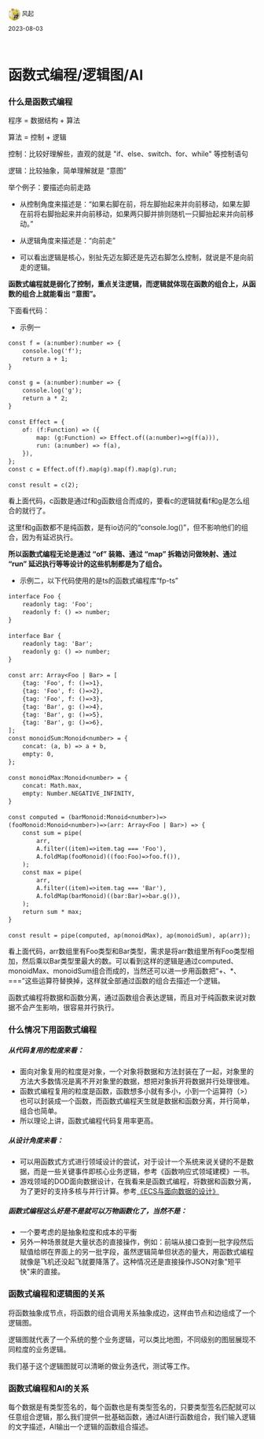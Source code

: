 <div style="overflow:hidden;"><img src="../assets/me.jpeg" alt="风起" style="border-radius:50%;width: 25px;float:left;"> <div style="float:left;margin-top: 2px;margin-left: 3px;font-size: 12px;">风起</div></div>
<div style="clear:both;font-size: 12px;height:50px;line-height: 34px;">2023-08-03</div>

# 函数式编程/逻辑图/AI

### 什么是函数式编程

程序 = 数据结构 + 算法

算法 = 控制 + 逻辑

控制：比较好理解些，直观的就是 "if、else、switch、for、while" 等控制语句

逻辑：比较抽象，简单理解就是 “意图”

举个例子：要描述向前走路

- 从控制角度来描述是：“如果右脚在前，将左脚抬起来并向前移动，如果左脚在前将右脚抬起来并向前移动，如果两只脚并排则随机一只脚抬起来并向前移动。”

- 从逻辑角度来描述是：“向前走”
- 可以看出逻辑是核心，别扯先迈左脚还是先迈右脚怎么控制，就说是不是向前走的逻辑。

**函数式编程就是弱化了控制，重点关注逻辑，而逻辑就体现在函数的组合上，从函数的组合上就能看出 “意图”。**

下面看代码：

- 示例一

```
const f = (a:number):number => {
	console.log('f');
    return a + 1;
}

const g = (a:number):number => {
	console.log('g');
    return a * 2;
}

const Effect = {
    of: (f:Function) => ({
        map: (g:Function) => Effect.of((a:number)=>g(f(a))),
        run: (a:number) => f(a),
    }),
};
const c = Effect.of(f).map(g).map(f).map(g).run;

const result = c(2);
```

看上面代码，c函数是通过f和g函数组合而成的，要看c的逻辑就看f和g是怎么组合的就行了。

这里f和g函数都不是纯函数，是有io访问的“console.log()”，但不影响他们的组合，因为有延迟执行。

**所以函数式编程无论是通过 “of” 装箱、通过 “map” 拆箱访问做映射、通过 “run” 延迟执行等等设计的这些机制都是为了组合。**

- 示例二，以下代码使用的是ts的函数式编程库“fp-ts”

```
interface Foo {
    readonly tag: 'Foo';
    readonly f: () => number;
}

interface Bar {
    readonly tag: 'Bar';
    readonly g: () => number;
}

const arr: Array<Foo | Bar> = [
    {tag: 'Foo', f: ()=>1},
    {tag: 'Foo', f: ()=>2},
    {tag: 'Foo', f: ()=>3},
    {tag: 'Bar', g: ()=>4},
    {tag: 'Bar', g: ()=>5},
    {tag: 'Bar', g: ()=>6},
];
const monoidSum:Monoid<number> = {
    concat: (a, b) => a + b,
    empty: 0,
};

const monoidMax:Monoid<number> = {
    concat: Math.max,
    empty: Number.NEGATIVE_INFINITY,
}

const computed = (barMonoid:Monoid<number>)=>(fooMonoid:Monoid<number>)=>(arr: Array<Foo | Bar>) => {
    const sum = pipe(
        arr,
        A.filter((item)=>item.tag === 'Foo'),
        A.foldMap(fooMonoid)((foo:Foo)=>foo.f()),
    );
    const max = pipe(
        arr,
        A.filter((item)=>item.tag === 'Bar'),
        A.foldMap(barMonoid)((bar:Bar)=>bar.g()),
    );
    return sum * max;
}

const result = pipe(computed, ap(monoidMax), ap(monoidSum), ap(arr));
```

看上面代码，arr数组里有Foo类型和Bar类型，需求是将arr数组里所有Foo类型相加，然后乘以Bar类型里最大的数。可以看到这样的逻辑是通过computed、monoidMax、monoidSum组合而成的，当然还可以进一步用函数把“+、*、===”这些运算符替换掉，这样就全部通过函数的组合去描述一个逻辑。

函数式编程将数据和函数分离，通过函数组合表达逻辑，而且对于纯函数来说对数据不会产生影响，很容易并行执行。

### 什么情况下用函数式编程

##### 从代码复用的粒度来看：

- 面向对象复用的粒度是对象，一个对象将数据和方法封装在了一起，对象里的方法大多数情况是离不开对象里的数据，想把对象拆开将数据并行处理很难。
- 函数式编程复用的粒度是函数，函数想多小就有多小，小到一个运算符（>）也可以封装成一个函数，而函数式编程天生就是数据和函数分离，并行简单，组合也简单。
- 所以理论上讲，函数式编程代码复用率更高。

##### 从设计角度来看：

- 可以用函数式方式进行领域设计的尝试，对于设计一个系统来说关键的不是数据，而是一些关键事件即核心业务逻辑，参考《函数响应式领域建模》一书。
- 游戏领域的DOD面向数据设计，在我看来是函数式编程，将数据和函数分离，为了更好的支持多核与并行计算。参考[《ECS与面向数据的设计》](https://neil3d.github.io/3dengine/why-ecs.html)

##### 函数式编程这么好是不是就可以万物函数化了，当然不是：

- 一个要考虑的是抽象粒度和成本的平衡
- 另外一种场景就是大量状态的直接操作，例如：前端从接口查到一批字段然后赋值给绑在界面上的另一批字段，虽然逻辑简单但状态的量大，用函数式编程就像是飞机还没起飞就要降落了。这种情况还是直接操作JSON对象"短平快"来的直接。

### 函数式编程和逻辑图的关系

将函数抽象成节点，将函数的组合调用关系抽象成边，这样由节点和边组成了一个逻辑图。

逻辑图就代表了一个系统的整个业务逻辑，可以类比地图，不同级别的图层展现不同粒度的业务逻辑。

我们基于这个逻辑图就可以清晰的做业务迭代，测试等工作。

### 函数式编程和AI的关系

每个数据是有类型签名的，每个函数也是有类型签名的，只要类型签名匹配就可以任意组合逻辑，那么我们提供一批基础函数，通过AI进行函数组合，我们输入逻辑的文字描述，AI输出一个逻辑的函数组合描述。



